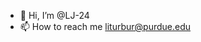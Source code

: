 - 👋 Hi, I’m @LJ-24
- 📫 How to reach me liturbur@purdue.edu

<!---
LJ-24/LJ-24 is a ✨ special ✨ repository because its `README.md` (this file) appears on your GitHub profile.
You can click the Preview link to take a look at your changes.
--->

